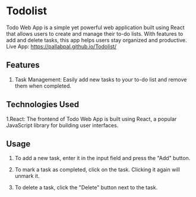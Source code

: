 # Todolist
Todo Web App is a simple yet powerful web application built using React that allows users to create and manage their to-do lists. With features to add and delete tasks, this app helps users stay organized and productive.
Live App: https://pallabpal.github.io/Todolist/

## Features
1. Task Management: Easily add new tasks to your to-do list and remove them when completed.
## Technologies Used
1.React: The frontend of Todo Web App is built using React, a popular JavaScript library for building user interfaces.

## Usage
1. To add a new task, enter it in the input field and press the "Add" button.

2. To mark a task as completed, click on the task. Clicking it again will unmark it.

3. To delete a task, click the "Delete" button next to the task.
